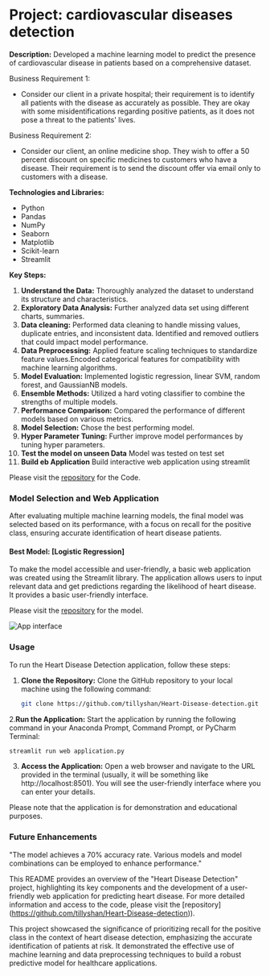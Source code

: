 # Project: cardiovascular diseases detection

**Description:**
Developed a machine learning model to predict the presence of cardiovascular disease in patients based on a comprehensive dataset. 

 Business Requirement 1:
- Consider our client in a private hospital; their requirement is to identify all patients with the disease as accurately as possible. They are okay with some misidentifications regarding positive patients, as it does not pose a threat to the patients' lives.

 Business Requirement 2:
- Consider our client, an online medicine shop. They wish to offer a 50 percent discount on specific medicines to customers who have a disease. Their requirement is to send the discount offer via email only to customers with a disease.
 
**Technologies and Libraries:**
- Python
- Pandas
- NumPy
- Seaborn
- Matplotlib
- Scikit-learn
- Streamlit

**Key Steps:**
1. **Understand the Data:** Thoroughly analyzed the dataset to understand its structure and characteristics.
2. **Exploratory Data Analysis:** Further analyzed data set using different charts, summaries. 
3. **Data cleaning:** Performed data cleaning to handle missing values, duplicate entries, and inconsistent data. Identified and removed outliers that could impact model performance.
4. **Data Preprocessing:** Applied feature scaling techniques to standardize feature values.Encoded categorical features for compatibility with machine learning algorithms.
6. **Model Evaluation:** Implemented logistic regression, linear SVM, random forest, and GaussianNB models.
7. **Ensemble Methods:** Utilized a hard voting classifier to combine the strengths of multiple models.
8. **Performance Comparison:** Compared the performance of different models based on various metrics.
9. **Model Selection:** Chose the best performing model.
10. **Hyper Parameter Tuning:** Further improve model performances by tuning hyper parameters.
11. **Test the model on unseen Data** Model was tested on test set
12. **Build eb Application** Build interactive web application using streamlit

Please visit the [repository](https://github.com/tillyshan/Heart-Disease-detection/blob/main/heart%20disease%20detection.ipynb) for the Code.

### Model Selection and Web Application

After evaluating multiple machine learning models, the final model was selected based on its performance, with a focus on recall for the positive class, ensuring accurate identification of heart disease patients.

#### Best Model: [Logistic Regression]

To make the model accessible and user-friendly, a basic web application was created using the Streamlit library. The application allows users to input relevant data and get predictions regarding the likelihood of heart disease. It provides a basic user-friendly interface.

Please visit the [repository](https://github.com/tillyshan/Heart-Disease-detection/blob/main/web%20application.py) for the model.

![App interface](https://github.com/tillyshan/Heart-Disease-detection/blob/main/image.png)


### Usage
To run the Heart Disease Detection application, follow these steps:

1. **Clone the Repository:** Clone the GitHub repository to your local machine using the following command:

   ```bash
   git clone https://github.com/tillyshan/Heart-Disease-detection.git
    ```

2.**Run the Application:** Start the application by running the following command in your Anaconda Prompt, Command Prompt, or PyCharm Terminal:

   ```bash
   streamlit run web application.py
   ```

3. **Access the Application:** Open a web browser and navigate to the URL provided in the terminal (usually, it will be something like http://localhost:8501). You will see the user-friendly interface where you can enter your details.

Please note that the application is for demonstration and educational purposes.

### Future Enhancements
"The model achieves a 70% accuracy rate. Various models and model combinations can be employed to enhance performance."

This README provides an overview of the "Heart Disease Detection" project, highlighting its key components and the development of a user-friendly web application for predicting heart disease. For more detailed information and access to the code, please visit the [repository] (https://github.com/tillyshan/Heart-Disease-detection)).

This project showcased the significance of prioritizing recall for the positive class in the context of heart disease detection, emphasizing the accurate identification of patients at risk. It demonstrated the effective use of machine learning and data preprocessing techniques to build a robust predictive model for healthcare applications.

